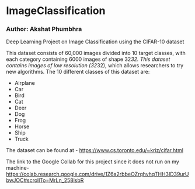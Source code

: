 # ImageClassification
### Author: Akshat Phumbhra
Deep Learning Project on Image Classification using the CIFAR-10 dataset

This dataset consists of 60,000 images divided into 10 target classes, with each category containing 6000 images of shape 32*32. This dataset contains images of low resolution (32*32), which allows researchers to try new algorithms. The 10 different classes of this dataset are:

- Airplane
- Car
- Bird
- Cat
- Deer
- Dog
- Frog
- Horse
- Ship
- Truck

The dataset can be found at - https://www.cs.toronto.edu/~kriz/cifar.html

The link to the Google Collab for this project since it does not run on my machine- https://colab.research.google.com/drive/1Z6a2rbbeOZrqhvhqTHH3ID39urUbwJOC#scrollTo=MrLn_258lsbR
